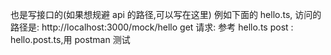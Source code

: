 也是写接口的(如果想规避 api 的路径,可以写在这里)
例如下面的 hello.ts, 访问的路径是: http://localhost:3000/mock/hello
get 请求: 参考 hello.ts
post : hello.post.ts,用 postman 测试